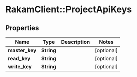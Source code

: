 # RakamClient::ProjectApiKeys

## Properties
Name | Type | Description | Notes
------------ | ------------- | ------------- | -------------
**master_key** | **String** |  | [optional] 
**read_key** | **String** |  | [optional] 
**write_key** | **String** |  | [optional] 



